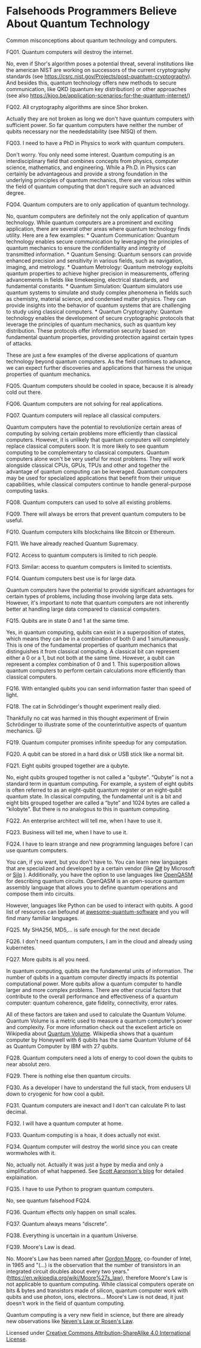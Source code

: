 # Falsehoods Programmers Believe About Quantum Technology

Common misconceptions about quantum technology and computers.

FQ01. Quantum computers will destroy the internet.

   No, even if Shor's algorithm poses a potential threat, several institutions like the american NIST are working on successors of the current cryptography standards (see https://csrc.nist.gov/Projects/post-quantum-cryptography). And besides this, quantum technology offers new methods to secure communication, like QKD (quantum key distribution) or other approaches (see also https://kjoo.be/application-scenarios-for-the-quantum-internet/)
   
FQ02. All cryptography algorithms are since Shor broken.

   Actually they are not broken as long we don't have quantum computers with sufficient power. So far quantum computers have neither the number of qubits necessary nor the neededstability (see NISQ) of them. 
   
FQ03. I need to have a PhD in Physics to work with quantum computers.

   Don't worry. You only need some interest. Quantum computing is an interdisciplinary field that combines concepts from physics, computer science, mathematics, and engineering. While a Ph.D. in Physics can certainly be advantageous and provide a strong foundation in the underlying principles of quantum mechanics, there are various roles within the field of quantum computing that don't require such an advanced degree.
   
FQ04. Quantum computers are to only application of quantum technology.

   No, quantum computers are definitely not the only application of quantum technology. While quantum computers are a prominent and exciting application, there are several other areas where quantum technology finds utility. Here are a few examples:
      * Quantum Communication: Quantum technology enables secure communication by leveraging the principles of quantum mechanics to ensure the confidentiality and integrity of transmitted information.
      * Quantum Sensing: Quantum sensors can provide enhanced precision and sensitivity in various fields, such as navigation, imaging, and metrology.
      * Quantum Metrology: Quantum metrology exploits quantum properties to achieve higher precision in measurements, offering advancements in fields like timekeeping, electrical standards, and fundamental constants.
      * Quantum Simulation: Quantum simulators use quantum systems to simulate and study complex phenomena in fields such as chemistry, material science, and condensed matter physics. They can provide insights into the behavior of quantum systems that are challenging to study using classical computers.
      * Quantum Cryptography: Quantum technology enables the development of secure cryptographic protocols that leverage the principles of quantum mechanics, such as quantum key distribution. These protocols offer information security based on fundamental quantum properties, providing protection against certain types of attacks.

   These are just a few examples of the diverse applications of quantum technology beyond quantum computers. As the field continues to advance, we can expect further discoveries and applications that harness the unique properties of quantum mechanics.

FQ05. Quantum computers should be cooled in space, because it is already cold out there.

FQ06. Quantum computers are not solving for real applications.

FQ07. Quantum computers will replace all classical computers.

   Quantum computers have the potential to revolutionize certain areas of computing by solving certain problems more efficiently than classical computers. However, it is unlikely that quantum computers will completely replace classical computers soon. It is more likely to see quantum computing to be complementary to classical computers. Quantum computers alone won't be very useful for most problems. They will work alongside classical CPUs, GPUs, TPUs and other and together the advantage of quantum computing can be leveraged. Quantum computers may be used for specialized applications that benefit from their unique capabilities, while classical computers continue to handle general-purpose computing tasks.
   
FQ08. Quantum computers can used to solve all existing problems.

FQ09. There will always be errors that prevent quantum computers to be useful.

FQ10. Quantum computers kills blockchains like Bitcoin or Ethereum.

FQ11. We have already reached Quantum Supremacy.

FQ12. Access to quantum computers is limited to rich people.

FQ13. Similar: access to quantum computers is limited to scientists.

FQ14. Quantum computers best use is for large data.

   Quantum computers have the potential to provide significant advantages for certain types of problems, including those involving large data sets. However, it's important to note that quantum computers are not inherently better at handling large data compared to classical computers.

FQ15. Qubits are in state 0 and 1 at the same time.

   Yes, in quantum computing, qubits can exist in a superposition of states, which means they can be in a combination of both 0 and 1 simultaneously. This is one of the fundamental properties of quantum mechanics that distinguishes it from classical computing. A classical bit can represent either a 0 or a 1, but not both at the same time. However, a qubit can represent a complex combination of 0 and 1. This superposition allows quantum computers to perform certain calculations more efficiently than classical computers.

FQ16. With entangled qubits you can send information faster than speed of light.

FQ18. The cat in Schrödinger's thought experiment really died.

   Thankfully no cat was harmed in this thought experiment of Erwin Schrödinger to illustrate some of the counterintuitive aspects of quantum mechanics. 😽

FQ19. Quantum computer promises infinite speedup for any computation.

FQ20. A qubit can be stored in a hard disk or USB stick like a normal bit.

FQ21. Eight qubits grouped together are a qubyte.

   No, eight qubits grouped together is not called a "qubyte". “Qubyte” is not a standard term in quantum computing. For example, a system of eight qubits is often referred to as an eight-qubit quantum register or an eight-qubit quantum state. In classical computing, the fundamental unit is a bit and eight bits grouped together are called a “byte” and 1024 bytes are called a “kilobyte”. But there is no analogous to this in quantum computing.
   
FQ22. An enterprise architect will tell me, when I have to use it. 

FQ23. Business will tell me, when I have to use it.

FQ24. I have to learn strange and new programming languages before I can use quantum computers.

   You can, if you want, but you don't have to. You can learn new languages that are specialized and developed by a certain vendor (like [Q#](https://azure.microsoft.com/en-us/resources/development-kit/quantum-computing/) by Microsoft or [Silq](https://silq.ethz.ch/) ). Additionally, you have the option to use languages like [OpenQASM](https://github.com/openqasm/) for describing quantum circuits. OpenQASM is an open-source quantum assembly language that allows you to define quantum operations and compose them into circuits.

   However, languages like Python can be used to interact with qubits. A good list of resources can befound at [awesome-quantum-software](https://github.com/qosf/awesome-quantum-software) and you will find many familiar languages.

FQ25. My SHA256, MD5,... is safe enough for the next decade 

FQ26. I don't need quantum computers, I am in the cloud and already using kubernetes.

FQ27. More qubits is all you need. 

   In quantum computing, qubits are the fundamental units of information. The number of qubits in a quantum computer directly impacts its potential computational power. More qubits allow a quantum computer to handle larger and more complex problems. There are other crucial factors that contribute to the overall performance and effectiveness of a quantum computer: quantum coherence, gate fidelity, connectivity, error rates. 
   
   All of these factors are taken and used to calculate the Quantum Volume. Quantum Volume is a metric used to measure a quantum computer’s power and complexity. For more information check out the excellent article on Wikipedia about [Quantum Volume](https://en.wikipedia.org/wiki/Quantum_volume). Wikipedia shows that a quantum computer by Honeywell with 6 qubits has the same Quantum Volume of 64 as Quantum Computer by IBM with 27 qubits.

FQ28. Quantum computers need a lots of energy to cool down the qubits to near absolut zero.

FQ29. There is nothing else then quantum circuits.

FQ30. As a developer I have to understand the full stack, from endusers UI down to cryogenic for how cool a qubit.

FQ31. Quantum computers are inexact and I don't can calculate Pi to last decimal.

FQ32. I will have a quantum computer at home.

FQ33. Quantum computing is a hoax, it does actually not exist. 

FQ34. Quantum computer will destroy the world since you can create wormwholes with it.

   No, actually not. Actually it was just a hype by media and only a simplification of what happened. See [Scott Aaronson's blog](https://scottaaronson.blog/?p=6871) for detailed explaination.

FQ35. I have to use Python to program quantum computers.  
   
   No, see quantum falsehood FQ24.

FQ36. Quantum effects only happen on small scales.

FQ37. Quantum always means “discrete”.

FQ38. Everything is uncertain in a quantum Universe.

FQ39. Moore's Law is dead.

   No. Moore's Law has been named after [Gordon Moore](https://en.wikipedia.org/wiki/Gordon_Moore), co-founder of Intel, in 1965 and "(...) is the observation that the number of transistors in an integrated circuit doubles about every two years." (https://en.wikipedia.org/wiki/Moore%27s_law), therefore Moore's Law is not applicable to quantum computing. While classical computers operate on bits & bytes and transistors made of silicon, quantum computer work with qubits and use photon, ions, electrons... Moore's Law is not dead, it just doesn't work in the field of quantum computing.

   Quantum computing is a very new field in science, but there are already new observations like [Neven's Law or Rosen's Law](https://kjoo.be/moores-law-vs-roses-law-vs-nevens-law/).

Licensed under [Creative Commons Attribution-ShareAlike 4.0 International License](http://creativecommons.org/licenses/by-sa/4.0/).
